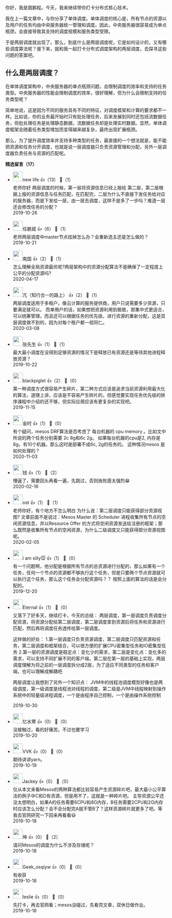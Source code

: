 你好，我是聂鹏程。今天，我来继续带你打卡分布式核心技术。

我在上一篇文章中，与你分享了单体调度。单体调度的核心是，所有节点的资源以及用户的任务均由中央服务器统一管理和调度。因此，中央服务器很容易成为单点瓶颈，会直接导致其支持的调度规模和服务类型受限。

于是两层调度就出现了。那么，到底什么是两层调度呢，它是如何设计的，又有哪些调度算法呢？接下来，就和我一起打卡分布式调度架构的两层调度，去探寻这些问题的答案吧。

## 什么是两层调度？

在单体调度架构中，中央服务器的单点瓶颈问题，会限制调度的效率和支持的任务类型。中央服务器的性能会限制调度的效率，很好理解，但为什么会限制支持的任务类型呢？

简单地说，这是因为不同的服务具有不同的特征，对调度框架和计算的要求都不一样。比如说，你的业务最开始时只有批处理任务，后来发展到同时还包括流数据任务，但批处理任务是处理静态数据，流数据任务却是处理实时数据。显然，单体调度框架会随着任务类型增加而变得越来越复杂，最终出现扩展瓶颈。

那么，为了提升调度效率并支持多种类型的任务，最直接的一个想法就是，能不能把资源和任务分开调度，也就是说一层调度器只负责资源管理和分配，另外一层调度器负责任务与资源的匹配呢。
<div><strong>精选留言（17）</strong></div><ul>
<li><img src="https://static001.geekbang.org/account/avatar/00/16/17/ba/c56aa720.jpg" width="30px"><span>new life</span> 👍（13） 💬（1）<div>老师你好 两层调度的时候，第一层将资源信息已经上报给 第二层，第二层根据上报的资源信息与任务匹配，在匹配完，二层为什么不直接下发任务给对应的服务器，而是下发给一层，由一层去调度，这样不是多了一步吗？难道一层还会修改任务的分配？</div>2019-10-26</li><br/><li><img src="https://static001.geekbang.org/account/avatar/00/10/d8/d6/47da34bf.jpg" width="30px"><span>任鹏斌</span> 👍（6） 💬（1）<div>老师两层调度中master节点挂掉怎么办？会重新选主还是怎么做的？</div>2019-10-21</li><br/><li><img src="https://static001.geekbang.org/account/avatar/00/1c/f2/66/b16f9ca9.jpg" width="30px"><span>南国</span> 👍（2） 💬（1）<div>怎么理解全局资源最优呢?两层架构中的资源分配算法不是确保了一定程度上公平的分配资源吗?</div>2020-04-17</li><br/><li><img src="https://static001.geekbang.org/account/avatar/00/14/8d/c5/898b13b4.jpg" width="30px"><span>亢（知行合一的路上）</span> 👍（2） 💬（1）<div>两层调度适用于多租户，像云计算的服务提供商，用户只说需要多少资源，只要满足就可以。
而单用户的话，如果想把资源利用到极致，那集中式更适合，可以统筹管理，而且还可以根据任务的优先级，进行资源的重新分配，这是双层调度做不到的，因为对每个租户都一视同仁。</div>2020-03-08</li><br/><li><img src="https://static001.geekbang.org/account/avatar/00/12/c1/3a/2ce09963.jpg" width="30px"><span>张先生</span> 👍（1） 💬（1）<div>最大最小调度在没得到足够资源的情况下是释放已有资源还是等待其他进程释放资源？</div>2019-10-22</li><br/><li><img src="https://static001.geekbang.org/account/avatar/00/0f/c2/e0/7188aa0a.jpg" width="30px"><span>blackpiglet</span> 👍（2） 💬（0）<div>第一种调度方式很容易产生碎片，第二种方式应该是追求当前资源利用最大化的算法，道理上讲，应该是不容易产生碎片的，但感觉要实现任务优先级的排序课程中介绍的还不够，但实际应用应该有更复杂的实现吧。</div>2019-11-15</li><br/><li><img src="https://static001.geekbang.org/account/avatar/00/11/18/ac/4d68ba46.jpg" width="30px"><span>金时</span> 👍（1） 💬（0）<div>有个疑问，mesos DRF算法是否考虑了 每台机器的 cpu memory 。比如文中所说的两个任务分别需要 2c 8g和6c 2g。 如果每台机器的cpu是2, 内存是8g，有10个机器。那么这时是部署不成6c, 2g的任务的。 这种情况mesos 是如何处理的？</div>2020-11-03</li><br/><li><img src="https://static001.geekbang.org/account/avatar/00/0f/67/f4/9a1feb59.jpg" width="30px"><span>钱</span> 👍（1） 💬（2）<div>懵逼了，需要回头再看一遍，先跳过，否则挫败感太强烈😁</div>2020-02-16</li><br/><li><img src="" width="30px"><span>ost</span> 👍（1） 💬（1）<div>老师你好，有个地方不怎么明白
为什么说：第二层调度只能获得部分资源视图?
文章前面不是说过：Mesos Master 的 Scheduler 进程收集所有节点的空闲资源信息，并以Resource Offer 的方式将空闲资源发送给注册的框架；那么既然是收集所有节点的空闲资源，为什么二级调度又只能获得部分资源视图呢。</div>2020-02-05</li><br/><li><img src="https://static001.geekbang.org/account/avatar/00/19/61/9f/9125fee3.jpg" width="30px"><span>i  am silly🐭</span> 👍（1） 💬（0）<div>有一个问题啊，他分配是根据所有节点的总资源进行分配的，那么如果有一个任务，任何一个节点的资源都不够执行这个任务，但是只要两个节点资源就可以执行这个任务，那么这个任务会分配资源吗？？
按照上面的算法的话是会分配的。</div>2019-12-20</li><br/><li><img src="https://static001.geekbang.org/account/avatar/00/12/20/b7/bdb3bcf0.jpg" width="30px"><span>Eternal</span> 👍（1） 💬（0）<div>又落下了好多天，继续打卡，今天的总结：
两层调度，第一层调度负责调度分配资源，将资源分配给第二层调度，第二层调度拿到资源后将任务和资源进行匹配，然后再将调度任务透传给第一层调度。

这样做的好处：
1.第一层调度只负责资源调度，第二层调度只匹配资源和任务，第二层调度和框架结合，可以很方便的扩展CPU密集型任务和IO密集型任务
2.第一层的资源调度是稳定点：变化少的需求，第二层是变化点：变化多的需求，可以支持不同扩展不同的客户端，第二层在第一层的基础上实现，两层调度理解为将之前的一层调度拆分成2层，为了适应不同类型的任务和客户端，也可以理解成解耦吧

两层调度让我想到了另外一个知识点：
JVM中的线程池调度模型好像也是两级调度，第一级调度是线程池对线程的调度，第二级是JVM中线程映射到操作系统中的轻量级进程调度，一个是由程序自己控制，一个是由操作系统控制</div>2019-10-30</li><br/><li><img src="https://static001.geekbang.org/account/avatar/00/11/82/3d/356fc3d6.jpg" width="30px"><span>忆水寒</span> 👍（0） 💬（0）<div>没接触过，看的好痛苦。不过也要学习</div>2019-10-20</li><br/><li><img src="https://static001.geekbang.org/account/avatar/00/0f/a6/d4/84ce26cb.jpg" width="30px"><span>VVK</span> 👍（0） 💬（0）<div>期待讲讲yarn。</div>2019-10-19</li><br/><li><img src="https://static001.geekbang.org/account/avatar/00/10/3b/47/f6c772a1.jpg" width="30px"><span>Jackey</span> 👍（0） 💬（0）<div>仅从本文来看Mesos的两种算法都比较容易产生资源碎片吧，最大最小公平算法的例子中C和D有资源，但是用不了，这就是一种碎片吧。
主导资源公平还没太想明白，如果A的任务需要6CPU和8G内存，B任务需要2CPU和2G内存时应该怎么分配？会不会分配完A就不管B了？这样资源碎片就更多了吧。等我去官网研究一下回来再看看😃</div>2019-10-18</li><br/><li><img src="https://static001.geekbang.org/account/avatar/00/0f/6c/ea/ce9854a5.jpg" width="30px"><span>坤</span> 👍（0） 💬（2）<div>请问Mesos的调度为什么不涉及存储呢？</div>2019-10-18</li><br/><li><img src="https://static001.geekbang.org/account/avatar/00/0f/65/32/36c16c89.jpg" width="30px"><span>Geek_osqiyw</span> 👍（0） 💬（0）<div>有收获</div>2019-10-18</li><br/><li><img src="https://static001.geekbang.org/account/avatar/00/14/34/df/64e3d533.jpg" width="30px"><span>leslie</span> 👍（0） 💬（0）<div>      先打卡，再去官网看；mesos没碰过，先看完文章，双休日做作业。</div>2019-10-18</li><br/>
</ul>